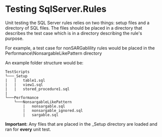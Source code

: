 # Testing SqlServer.Rules

Unit testing the SQL Server rules relies on two things: setup files and a directory of SQL files. The files should be placed in a directory that describes the test case which is in a directory describing the rule's purpose.

For example, a test case for nonSARGablility rules would be placed in the Performance\NonsargableLikePattern directory

An example folder structure would be:

```plaintext
TestScripts
└───_Setup
|   |   table1.sql
|   |   view1.sql
|   |   stored_procedure1.sql
|
└───Performance
    └───NonsargableLikePattern
        |   nonsargable.sql
        |   nonsargable_ignored.sql
        |   sargable.sql
```

**Important:** Any files that are placed in the _Setup directory are loaded and ran for **every** unit test.
